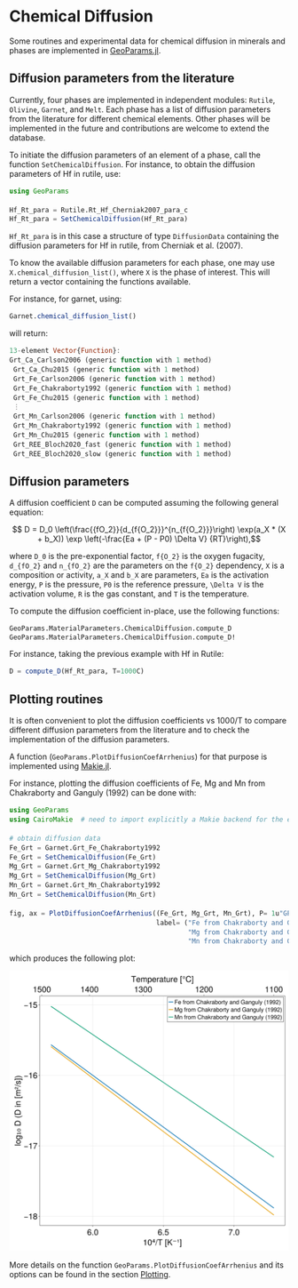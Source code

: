 # Chemical Diffusion

Some routines and experimental data for chemical diffusion in minerals and phases are implemented in [GeoParams.jl](https://juliageodynamics.github.io/GeoParams.jl/stable/).

## Diffusion parameters from the literature

Currently, four phases are implemented in independent modules: `Rutile`, `Olivine`, `Garnet`, and `Melt`. Each phase has a list of diffusion parameters from the literature for different chemical elements. Other phases will be implemented in the future and contributions are welcome to extend the database.

To initiate the diffusion parameters of an element of a phase, call the function `SetChemicalDiffusion`. For instance, to obtain the diffusion parameters of Hf in rutile, use:

```julia
using GeoParams

Hf_Rt_para = Rutile.Rt_Hf_Cherniak2007_para_c
Hf_Rt_para = SetChemicalDiffusion(Hf_Rt_para)
```

`Hf_Rt_para` is in this case a structure of type `DiffusionData` containing the diffusion parameters for Hf in rutile, from Cherniak et al. (2007).

To know the available diffusion parameters for each phase, one may use `X.chemical_diffusion_list()`, where `X` is the phase of interest. This will return a vector containing the functions available.

For instance, for garnet, using:

```julia
Garnet.chemical_diffusion_list()
```

will return:

```julia
13-element Vector{Function}:
Grt_Ca_Carlson2006 (generic function with 1 method)
 Grt_Ca_Chu2015 (generic function with 1 method)
 Grt_Fe_Carlson2006 (generic function with 1 method)
 Grt_Fe_Chakraborty1992 (generic function with 1 method)
 Grt_Fe_Chu2015 (generic function with 1 method)
 ⋮
 Grt_Mn_Carlson2006 (generic function with 1 method)
 Grt_Mn_Chakraborty1992 (generic function with 1 method)
 Grt_Mn_Chu2015 (generic function with 1 method)
 Grt_REE_Bloch2020_fast (generic function with 1 method)
 Grt_REE_Bloch2020_slow (generic function with 1 method)
```

## Diffusion parameters

A diffusion coefficient ``D`` can be computed assuming the following general equation:

```math
    D = D_0 \left(\frac{{fO_2}}{d_{f{O_2}}}^{n_{f{O_2}}}\right) \exp(a_X * (X + b_X)) \exp \left(-\frac{Ea + (P - P0) \Delta V} {RT}\right),
```

where ``D_0`` is the pre-exponential factor, ``f{O_2}`` is the oxygen fugacity, ``d_{fO_2}`` and ``n_{fO_2}`` are the parameters on the ``f{O_2}`` dependency, ``X`` is a composition or activity, ``a_X`` and ``b_X`` are parameters, ``Ea`` is the activation energy, ``P`` is the pressure, ``P0`` is the reference pressure, ``\Delta V`` is the activation volume, ``R`` is the gas constant, and ``T`` is the temperature.


To compute the diffusion coefficient in-place, use the following functions:

```@docs
GeoParams.MaterialParameters.ChemicalDiffusion.compute_D
GeoParams.MaterialParameters.ChemicalDiffusion.compute_D!
```

For instance, taking the previous example with Hf in Rutile:

```julia
D = compute_D(Hf_Rt_para, T=1000C)
```

## Plotting routines

It is often convenient to plot the diffusion coefficients vs 1000/T to compare different diffusion parameters from the literature and to check the implementation of the diffusion parameters.

A function (`GeoParams.PlotDiffusionCoefArrhenius`) for that purpose is implemented using [Makie.jl](https://docs.makie.org/stable/).

For instance, plotting the diffusion coefficients of Fe, Mg and Mn from Chakraborty and Ganguly (1992) can be done with:

```julia
using GeoParams
using CairoMakie  # need to import explicitly a Makie backend for the extension to be loaded

# obtain diffusion data
Fe_Grt = Garnet.Grt_Fe_Chakraborty1992
Fe_Grt = SetChemicalDiffusion(Fe_Grt)
Mg_Grt = Garnet.Grt_Mg_Chakraborty1992
Mg_Grt = SetChemicalDiffusion(Mg_Grt)
Mn_Grt = Garnet.Grt_Mn_Chakraborty1992
Mn_Grt = SetChemicalDiffusion(Mn_Grt)

fig, ax = PlotDiffusionCoefArrhenius((Fe_Grt, Mg_Grt, Mn_Grt), P= 1u"GPa", linewidth=3,
                                     label= ("Fe from Chakraborty and Ganguly (1992)",
                                             "Mg from Chakraborty and Ganguly (1992)",
                                             "Mn from Chakraborty and Ganguly (1992)"))
```

which produces the following plot:

![Initial conditions.](./assets/img/ChemicalDiffusion_garnetdiffusion.png)

More details on the function `GeoParams.PlotDiffusionCoefArrhenius` and its options can be found in the section [Plotting](@ref).